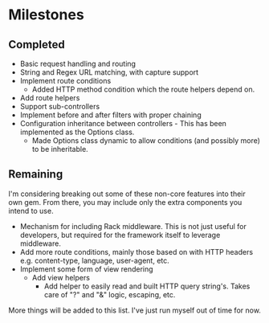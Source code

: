 Milestones
==========

Completed
---------
* Basic request handling and routing
* String and Regex URL matching, with capture support
* Implement route conditions
  * Added HTTP method condition which the route helpers depend on.
* Add route helpers
* Support sub-controllers
* Implement before and after filters with proper chaining
* Configuration inheritance between controllers - This has been implemented as the Options class.
  * Made Options class dynamic to allow conditions (and possibly more) to be inheritable.

Remaining
---------
I'm considering breaking out some of these non-core features into their own gem. From there, you may include only the extra components you intend to use.

* Mechanism for including Rack middleware. This is not just useful for developers, but required for the framework itself to leverage middleware.
* Add more route conditions, mainly those based on with HTTP headers e.g. content-type, language, user-agent, etc.
* Implement some form of view rendering
  * Add view helpers
    * Add helper to easily read and built HTTP query string's. Takes care of "?" and "&" logic, escaping, etc.
    
More things will be added to this list. I've just run myself out of time for now.
